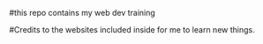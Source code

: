 #this repo contains my web dev training

#Credits to the websites included inside for me to learn new things.
